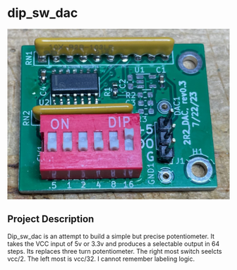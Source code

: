 # dip_sw_dac

![Alt text](https://github.com/jerryok826/dip_sw_dac/blob/main/Photos/dip_sw_dac.jpeg)

## Project Description
Dip_sw_dac is an attempt to build a simple but precise potentiometer. It takes the VCC input of 5v or 3.3v and produces a selectable output in 64 steps. Its replaces three turn potentiometer. The right most switch seelcts vcc/2. The left most is vcc/32. I cannot remember labeling logic.
